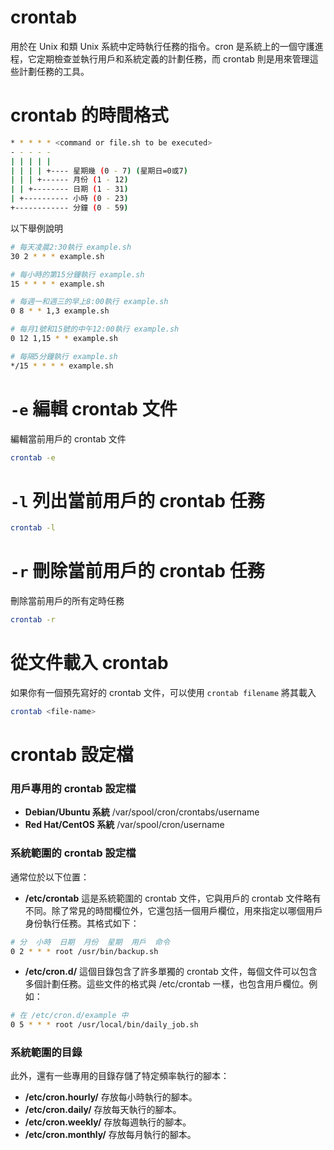 # crontab
用於在 Unix 和類 Unix 系統中定時執行任務的指令。cron 是系統上的一個守護進程，它定期檢查並執行用戶和系統定義的計劃任務，而 crontab 則是用來管理這些計劃任務的工具。


# crontab 的時間格式
```bash
* * * * * <command or file.sh to be executed>
- - - - -
| | | | |
| | | | +---- 星期幾 (0 - 7) (星期日=0或7)
| | | +------ 月份 (1 - 12)
| | +-------- 日期 (1 - 31)
| +---------- 小時 (0 - 23)
+------------ 分鐘 (0 - 59)
```
以下舉例說明
```bash
# 每天凌晨2:30執行 example.sh
30 2 * * * example.sh

# 每小時的第15分鐘執行 example.sh
15 * * * * example.sh

# 每週一和週三的早上8:00執行 example.sh
0 8 * * 1,3 example.sh

# 每月1號和15號的中午12:00執行 example.sh
0 12 1,15 * * example.sh

# 每隔5分鐘執行 example.sh
*/15 * * * * example.sh
```

# `-e` 編輯 crontab 文件
編輯當前用戶的 crontab 文件
```bash
crontab -e
```

# `-l` 列出當前用戶的 crontab 任務
```bash
crontab -l
```

# `-r` 刪除當前用戶的 crontab 任務
刪除當前用戶的所有定時任務
```bash
crontab -r
```

# 從文件載入 crontab
如果你有一個預先寫好的 crontab 文件，可以使用 `crontab filename` 將其載入
```bash
crontab <file-name>
```

# crontab 設定檔
### 用戶專用的 crontab 設定檔
- **Debian/Ubuntu 系統**
/var/spool/cron/crontabs/username
- **Red Hat/CentOS 系統**
/var/spool/cron/username

### 系統範圍的 crontab 設定檔
通常位於以下位置：
- **/etc/crontab**
這是系統範圍的 crontab 文件，它與用戶的 crontab 文件略有不同。除了常見的時間欄位外，它還包括一個用戶欄位，用來指定以哪個用戶身份執行任務。其格式如下：
```bash
# 分  小時  日期  月份  星期  用戶  命令
0 2 * * * root /usr/bin/backup.sh
```
- **/etc/cron.d/**
這個目錄包含了許多單獨的 crontab 文件，每個文件可以包含多個計劃任務。這些文件的格式與 /etc/crontab 一樣，也包含用戶欄位。例如：
```bash
# 在 /etc/cron.d/example 中
0 5 * * * root /usr/local/bin/daily_job.sh
```

### 系統範圍的目錄
此外，還有一些專用的目錄存儲了特定頻率執行的腳本：
- **/etc/cron.hourly/**
存放每小時執行的腳本。
- **/etc/cron.daily/**
存放每天執行的腳本。
- **/etc/cron.weekly/**
存放每週執行的腳本。
- **/etc/cron.monthly/**
存放每月執行的腳本。
